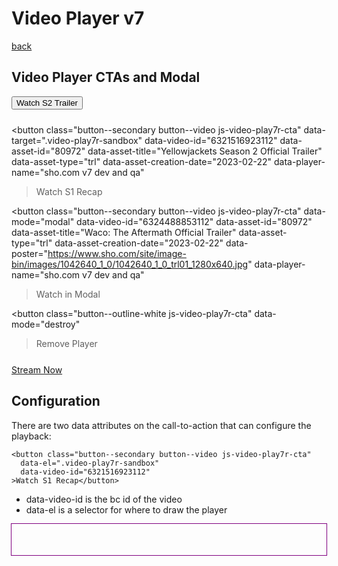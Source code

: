 
# Video Player v7
[back](./index.html)

## Video Player CTAs and Modal

<div class="video-cta-example">
<button class="button--secondary button--video js-video-play7r-cta"
  data-target=".video-play7r-sandbox" 
  data-video-id="6320977613112"
  data-asset-id="80972"
  data-asset-title="Yellowjackets Season 2 Official Trailer"
  data-asset-type="trl"
  data-asset-creation-date="2023-02-22"
  data-player-name="sho.com v7 dev and qa"
>Watch S2 Trailer</button>

<button class="button--secondary button--video js-video-play7r-cta"
  data-target=".video-play7r-sandbox" 
  data-video-id="6321516923112"
  data-asset-id="80972"
  data-asset-title="Yellowjackets Season 2 Official Trailer"
  data-asset-type="trl"
  data-asset-creation-date="2023-02-22"
  data-player-name="sho.com v7 dev and qa"
>Watch S1 Recap</button>

<button class="button--secondary button--video js-video-play7r-cta" data-mode="modal" 
  data-video-id="6324488853112"
  data-asset-id="80972"
  data-asset-title="Waco: The Aftermath Official Trailer"
  data-asset-type="trl"
  data-asset-creation-date="2023-02-22"
  data-poster="https://www.sho.com/site/image-bin/images/1042640_1_0/1042640_1_0_trl01_1280x640.jpg"
  data-player-name="sho.com v7 dev and qa"
>Watch in Modal</button><!-- 1280x720 poster has right aspect -->

<button class="button--outline-white js-video-play7r-cta" data-mode="destroy"
>Remove Player</button>
</div>

<a class="refresh-hero__cta  button--primary button--link" href="#/stream/series/1033985/int-yourhonor-20754" data-track="" data-label="stream link:Stream Now" data-location="cta">Stream Now</a>
</div>


## Configuration
There are two data attributes on the call-to-action that can configure the playback:


```
<button class="button--secondary button--video js-video-play7r-cta"
  data-el=".video-play7r-sandbox" 
  data-video-id="6321516923112"
>Watch S1 Recap</button>
```

- data-video-id is the bc id of the video
- data-el is a selector for where to draw the player


<div class="video-play7r-sandbox"></div>

<style type="text/css">
.video-play7r-sandbox {
  outline: purple solid 1px;
  min-height:50px;
}
.video-cta-example {
  margin-bottom:25px
}

.button--secondary, .button--outline-white {
  margin-bottom:10px;
}
</style>